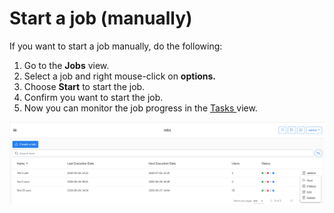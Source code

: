# Start a job \(manually\)

If you want to start a job manually, do the following:

1. Go to the **Jobs** view.
2. Select a job and right mouse-click on **options.**
3. Choose **Start** to start the job.
4. Confirm you want to start the job. 
5. Now you can monitor the job progress in the [Tasks ](../tasks.md)view.   

![](../../.gitbook/assets/kodo-cloud-administration-job02%20%281%29.png)





